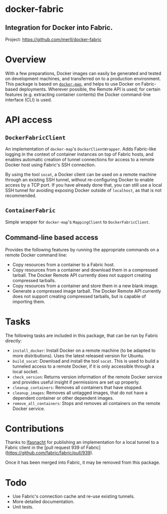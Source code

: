 docker-fabric
=============

Integration for Docker into Fabric.
-----------------------------------

Project: https://github.com/merll/docker-fabric


Overview
========
With a few preparations, Docker images can easily be generated and tested on development
machines, and transferred on to a production environment.  This package is based on
[`docker-map`](https://github.com/merll/docker-map), and helps to use Docker on
Fabric-based deployments. Wherever possible, the Remote API is used; for certain features
(e.g. extracting container contents) the Docker command-line interface (CLI) is used.

API access
==========

`DockerFabricClient`
--------------------
An implementation of `docker-map`'s `DockerClientWrapper`. Adds Fabric-like logging in
the context of container instances on top of Fabric hosts, and enables automatic
creation of tunnel connections for access to a remote Docker host using Fabric's SSH
connection.

By using the tool `socat`, a Docker client can be used on a remote machine through an
existing SSH tunnel, without re-configuring Docker to enable access by a TCP port. If you
have already done that, you can still use a local SSH tunnel for avoiding exposing
Docker outside of `localhost`, as that is not recommended.

`ContainerFabric`
-----------------
Simple wrapper for `docker-map`'s `MappingClient` to `DockerFabricClient`.

Command-line based access
-------------------------
Provides the following features by running the appropriate commands on a remote Docker
command line:
* Copy resources from a container to a Fabric host.
* Copy resources from a container and download them in a compressed tarball. The Docker
Remote API currently does not support creating compressed tarballs.
* Copy resources from a container and store them in a new blank image.
* Generate a compressed image tarball. The Docker Remote API currently does not support
creating compressed tarballs, but is capable of importing them.

Tasks
=====
The following tasks are included in this package, that can be run by Fabric directly:
* `install_docker`: Install Docker on a remote machine (to be adapted to more
distributions). Uses the latest released version for Ubuntu.
* `build_socat`: Download and install the tool `socat`. This is used to build a tunneled
access to a remote Docker, if it is only accessible through a local socket.
* `check_version`: Returns version information of the remote Docker service and provides
useful insight if permissions are set up properly.
* `cleanup_containers`: Removes all containers that have stopped.
* `cleanup_images`: Removes all untagged images, that do not have a dependent container
or other dependent images.
* `remove_all_containers`: Stops and removes all containers on the remote Docker service.


Contributions
=============
Thanks to [lfasnacht](https://github.com/lfasnacht) for publishing an implementation for
a local tunnel to a Fabric client in the [pull request 939 of Fabric]
(https://github.com/fabric/fabric/pull/939).

Once it has been merged into Fabric, it may be removed from this package.


Todo
====
* Use Fabric's connection cache and re-use existing tunnels.
* More detailed documentation.
* Unit tests.
